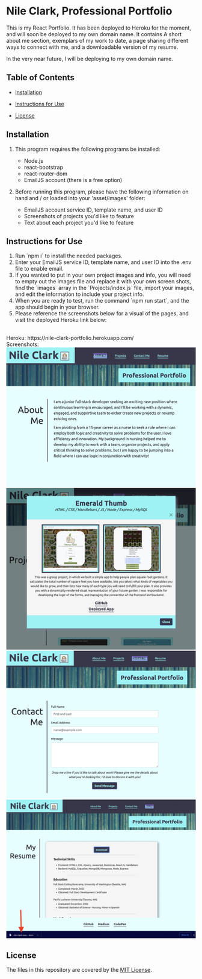 # Nile Clark, Professional Portfolio

This is my React Portfolio. It has been deployed to Heroku for the moment, and will soon be deployed to my own domain name. It contains A short about me section, exemplars of my work to date, a page sharing different ways to connect with me, and a downloadable version of my resume.
    
In the very near future, I will be deploying to my own domain name.

## Table of Contents
* [Installation](#installation)
* [Instructions for Use](#instructions-for-use)

* [License](#license)
    
## Installation
1. This program requires the following programs be installed:<ul><li>Node.js</li><li>react-bootstrap</li><li>react-router-dom</li><li>EmailJS account (there is a free option)</li></ul>

2. Before running this program, please have the following information on hand and / or loaded into your 'asset/images' folder:<ul><li>EmailJS account service ID, template name, and user ID</li><li>Screenshots of projects you'd like to feature</li><li>Text about each project you'd like to feature</li></ul>


## Instructions for Use
<ol><li>Run `npm i` to install the needed packages.</li><li>Enter your EmailJS service ID, template name, and user ID into the .env file to enable email.</li><li>If you wanted to put in your own project images and info, you will need to empty out the images file and replace it with your own screen shots, find the `images` array in the `Projects/index.js` file, import your images, and edit the information to include your project info.</li><li>When you are ready to test, run the command `npm run start`, and the app should begin in your browser.</li><li>Please reference the screenshots below for a visual of the pages, and visit the deployed Heroku link below:</li></ol>
<br>
Heroku: https://nile-clark-portfolio.herokuapp.com/
<br>
Screenshots:
<img src="./src/asset/images/portfolio-aboutme.png" alt="About Me page" title="About Me Page" width="700px">
<img src="./src/asset/images/portfolio-portfolio-card.png" alt="Project page" title="Project Page" width="700px">
<img src="./src/asset/images/portfolio-contact-me.png" alt="Contact Me page" title="Contact Me Page" width="700px">
<img src="./src/asset/images/portfolio-resume.png" alt="Resume page" title="Resume Page" width="700px">







## License
The files in this repository are covered by the [MIT License](https://choosealicense.com/licenses/mit/).
